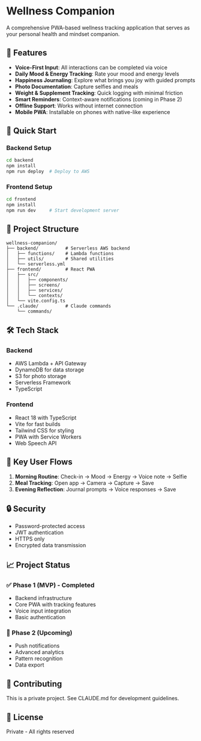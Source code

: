 # Wellness Companion

A comprehensive PWA-based wellness tracking application that serves as your personal health and mindset companion.

## 🌟 Features

- **Voice-First Input**: All interactions can be completed via voice
- **Daily Mood & Energy Tracking**: Rate your mood and energy levels
- **Happiness Journaling**: Explore what brings you joy with guided prompts
- **Photo Documentation**: Capture selfies and meals
- **Weight & Supplement Tracking**: Quick logging with minimal friction
- **Smart Reminders**: Context-aware notifications (coming in Phase 2)
- **Offline Support**: Works without internet connection
- **Mobile PWA**: Installable on phones with native-like experience

## 🚀 Quick Start

### Backend Setup
```bash
cd backend
npm install
npm run deploy  # Deploy to AWS
```

### Frontend Setup
```bash
cd frontend
npm install
npm run dev     # Start development server
```

## 📁 Project Structure

```
wellness-companion/
├── backend/          # Serverless AWS backend
│   ├── functions/    # Lambda functions
│   ├── utils/        # Shared utilities
│   └── serverless.yml
├── frontend/         # React PWA
│   ├── src/
│   │   ├── components/
│   │   ├── screens/
│   │   ├── services/
│   │   └── contexts/
│   └── vite.config.ts
└── .claude/          # Claude commands
    └── commands/
```

## 🛠️ Tech Stack

### Backend
- AWS Lambda + API Gateway
- DynamoDB for data storage
- S3 for photo storage
- Serverless Framework
- TypeScript

### Frontend
- React 18 with TypeScript
- Vite for fast builds
- Tailwind CSS for styling
- PWA with Service Workers
- Web Speech API

## 📱 Key User Flows

1. **Morning Routine**: Check-in → Mood → Energy → Voice note → Selfie
2. **Meal Tracking**: Open app → Camera → Capture → Save
3. **Evening Reflection**: Journal prompts → Voice responses → Save

## 🔒 Security

- Password-protected access
- JWT authentication
- HTTPS only
- Encrypted data transmission

## 📈 Project Status

### ✅ Phase 1 (MVP) - Completed
- Backend infrastructure
- Core PWA with tracking features
- Voice input integration
- Basic authentication

### 🚧 Phase 2 (Upcoming)
- Push notifications
- Advanced analytics
- Pattern recognition
- Data export

## 🤝 Contributing

This is a private project. See CLAUDE.md for development guidelines.

## 📄 License

Private - All rights reserved